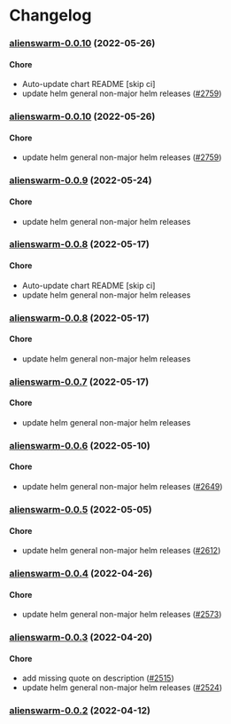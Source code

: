 # Changelog<br>


<a name="alienswarm-0.0.10"></a>
### [alienswarm-0.0.10](https://github.com/truecharts/apps/compare/alienswarm-reactivedrop-0.0.9...alienswarm-0.0.10) (2022-05-26)

#### Chore

* Auto-update chart README [skip ci]
* update helm general non-major helm releases ([#2759](https://github.com/truecharts/apps/issues/2759))



<a name="alienswarm-0.0.10"></a>
### [alienswarm-0.0.10](https://github.com/truecharts/apps/compare/alienswarm-reactivedrop-0.0.9...alienswarm-0.0.10) (2022-05-26)

#### Chore

* update helm general non-major helm releases ([#2759](https://github.com/truecharts/apps/issues/2759))



<a name="alienswarm-0.0.9"></a>
### [alienswarm-0.0.9](https://github.com/truecharts/apps/compare/alienswarm-reactivedrop-0.0.8...alienswarm-0.0.9) (2022-05-24)

#### Chore

* update helm general non-major helm releases



<a name="alienswarm-0.0.8"></a>
### [alienswarm-0.0.8](https://github.com/truecharts/apps/compare/alienswarm-reactivedrop-0.0.7...alienswarm-0.0.8) (2022-05-17)

#### Chore

* Auto-update chart README [skip ci]
* update helm general non-major helm releases



<a name="alienswarm-0.0.8"></a>
### [alienswarm-0.0.8](https://github.com/truecharts/apps/compare/alienswarm-reactivedrop-0.0.7...alienswarm-0.0.8) (2022-05-17)

#### Chore

* update helm general non-major helm releases



<a name="alienswarm-0.0.7"></a>
### [alienswarm-0.0.7](https://github.com/truecharts/apps/compare/alienswarm-0.0.6...alienswarm-0.0.7) (2022-05-17)

#### Chore

* update helm general non-major helm releases



<a name="alienswarm-0.0.6"></a>
### [alienswarm-0.0.6](https://github.com/truecharts/apps/compare/alienswarm-0.0.5...alienswarm-0.0.6) (2022-05-10)

#### Chore

* update helm general non-major helm releases ([#2649](https://github.com/truecharts/apps/issues/2649))



<a name="alienswarm-0.0.5"></a>
### [alienswarm-0.0.5](https://github.com/truecharts/apps/compare/alienswarm-0.0.4...alienswarm-0.0.5) (2022-05-05)

#### Chore

* update helm general non-major helm releases ([#2612](https://github.com/truecharts/apps/issues/2612))



<a name="alienswarm-0.0.4"></a>
### [alienswarm-0.0.4](https://github.com/truecharts/apps/compare/alienswarm-reactivedrop-0.0.3...alienswarm-0.0.4) (2022-04-26)

#### Chore

* update helm general non-major helm releases ([#2573](https://github.com/truecharts/apps/issues/2573))



<a name="alienswarm-0.0.3"></a>
### [alienswarm-0.0.3](https://github.com/truecharts/apps/compare/alienswarm-reactivedrop-0.0.2...alienswarm-0.0.3) (2022-04-20)

#### Chore

* add missing quote on description ([#2515](https://github.com/truecharts/apps/issues/2515))
* update helm general non-major helm releases ([#2524](https://github.com/truecharts/apps/issues/2524))



<a name="alienswarm-0.0.2"></a>
### [alienswarm-0.0.2](https://github.com/truecharts/apps/compare/alienswarm-reactivedrop-0.0.1...alienswarm-0.0.2) (2022-04-12)

